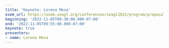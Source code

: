 ```yaml
---
title: 'Keynote: Lorena Mesa'
osem_url: https://osem.seagl.org/conferences/seagl2022/program/proposals/922
beginning: '2022-11-05T09:30:00.000-07:00'
end: '2022-11-05T09:55:00.000-07:00'
keynote: true
presenters:
- name: Lorena Mesa
---
```

